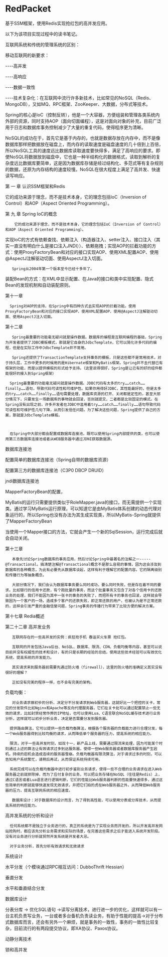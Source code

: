 # RedPacket
基于SSM框架，使用Redis实现抢红包的高并发应用。


以下为该项目实现过程中的读书笔记。


互联网系统和传统的管理系统的区别：

移动互联网的新要求：

----高并发

----高响应

----数据一致性

----技术复杂化：在互联网中流行许多新技术，比如常见的NoSQL（Redis、MongoDB），又如MQ、RPC框架、ZooKeeper、大数据，分布式等技术。

Spring的核心是IoC（控制反转），他是一个大容器，方便组装和管理各类系统内外部的资源，同时支持AOP（面向切面编程），这是对面向对象的补充，目前广泛用于日志和数据库事务控制减少了大量的重复代码，使得程序更为清晰。

NoSQL的成功在于，首先它是基于内存的，也就是数据存放在内存中，而不是像数据库那样把数据放在磁盘上，而内存的读取速度是磁盘速度的几十倍到上百倍，所以NoSQL工具的速度远比数据库读取速度要快得多，满足了高响应的要求。即使NoSQL将数据放到磁盘中，它也是一种半结构化的数据格式，读取到解析的复杂度远比数据库要简单，这是因为数据库存储是经过结构化、多范式等有复杂规则的数据，还原为内存结构的速度较慢。NoSQL在很大程度上满足了高并发、快速读写响应。



第 一 章 认识SSM框架和Redis

它的成功来源于理念，而不是技术本身，它的理念包括IoC（Inversion of Control）和AOP（Aspect Oriented Programming）。



第 九 章 Spring IoC的概念

        它的成功来源于理念，而不是技术本身，它的理念包括IoC（Inversion of Control）和AOP（Aspect Oriented Programming）。

实现IoC的方式有依赖查找、依赖注入（构造器注入、setter注入、接口注入（其实一直没有明白什么是接口注入JNDI））、依赖拖拽；实现AOP的拦截功能的方式：使用ProxyFactoryBean和对应的接口实现AOP、使用XML配置AOP、使用@AspectJ注解驱动切面、使用AspectJ注入切面。

       Spring从2004年第一个版本至今已经十多年了。

装配Bean的方式：在XML中显示配置、在Java的接口和类中实现配置、隐式Bean的发现机制和自动装配原则。



第十一章 

      Spring对AOP的支持，在Spring中有四种方式去实现AOP的拦截功能。使用ProxyFactoryBean和对应的接口实现AOP、使用XML配置AOP、使用@AspectJ注解驱动切面、使用AspectJ注入切面。



第十二章

       Spring最重要的功能毫无疑问就是操作数据。数据库的编程是互联网编程的基础，Spring为开发者提供了JDBC模板模式，那就是它自身的JdbcTemplate，它可以简化许多代码的编程，但是在实际工作中JdbcTemplate并不常用。

       Spring还提供了TransactionTemplate支持事务的模板，只是这些都不是常用技术，对于持久层，工作中更多的时候用的是Hibernate框架和MyBatis框架。Spring并不去代替已有框架的功能，而是以提供模板的形式给予支持。（这里说得很好，Spring是让已有的好的组件都能很好的接入到Spring框架）

      Spring最重要的功能毫无疑问就是操作数据。JDBC代码有太多的try……catch……finally……语句，导致代码可读性和可维护性。如果你用得好JDBC，其性能最好的，但是太多的try……catch……finally……语句需要处理，数据库资源的打开、关闭都是定性的，甚至大部分情况下，只要发生一场数据库的事物就会回滚，否则就提交，二者都是比较固定的模式。在Spring没有出现之前，许多开发者在JDBC中滥用着try……catch……finally……语句导致代码可读性和可维护性几句下降，从而引发信任问题。为了解决这些问题，Spring提供了自己的方案，那就是JdbcTemplate模板。



      在Spring中大部分都会配置成数据库连接池，既可以使用Spring内部提供的类，也可以使用第三方数据库连接池或者从WEB服务器中通过JDNI获取数据源。

数据库连接池

配置简单的数据库连接池（Spring自带的数据库资源）

配置第三方的数据库连接池（C3P0 DBCP DRUID）

jndi数据库连接池



MapperFactoryBean的配置，

MyBatis的运行只需要提供类似于RoleMapper.java的接口，而无需提供一个实现类。通过学习MyBatis运行原理，可以知道它是由MyBatis体系创建的动态代理对象运行的，所以Spring也没有办法为其生成实现类，所以MyBatis-Spring就提供了MapperFactoryBean

当使用一个Mapper接口的方法，它就会产生一个新的SqlSession，运行完成后就会自动关闭。



第十三章

       本章先讨论Spring数据库的事务应用，然后讨论Spring中最著名的注解之一-----@Transactional。搞清楚注解@Transactional概念不是那么容易的事情，因为这会涉及到数据库的各种概念，为此有必要先从数据库谈起，这样有利于理解它的配置内容。它的隔离级别和传播行为等抽象概念。

       大部分情况下，我们会认为数据库事务要么同时成功，要么同时失败，但是存在着不同的要求。比如银行的信用卡还款，有个跑批量的事务，而这个批量事务又包含了对各个信用卡的还款业务的处理，我们不能因为其中一张卡的事务的失败了，而把所有卡的事务也回滚，这样就会导致因为一个客户的一场，造成多个客户的还款失败，即正常还款的用户，也被认为是不正常还款的，这样会引发严重的金融信誉问题，Spring事务的传播行为带来了比较方便的解决方案。



第十七章 Redia概述

第二十二章 高并发业务

       互联网存在的一些高并发的实例：疯狂抢手机 春运买火车票 抢红包。

       互联网的开发包括Java后台、NoSQL、数据库、限流、CDN、负载均衡等内容，甚至可以说目前并没有权威性的技术和设计，有的只是长期的经验的总结，使用这些技术经验可以有效优化系统，提高系统的并发能力。

       其实请求来到服务器前需要先通过防火墙（firewall），这里的防火墙的准确定义其实没有很好的理解？

       正如没有完美的程序一样，也不会有完美的架构。

负载均衡：

       对业务请求做初步的分析，决定分不分发请求到Web服务器，这就好比一个把控的关卡，常见的分发软件比如Nginx和Apache等反向代理服务器，它们在关卡处可以通过配置禁止一些无效的请求，比如封禁经常作弊的IP地址，也可以使用Lua、C语言联合NoSQL缓存技术进行业务分析，这样就可以初步分析业务，决定是否需要分发到服务器。

      提供路由算法，它可以提供一些负载均衡算法，根据各个服务器的负载能力进行合理分发，每一个Web服务器得到比较均衡的请求，从而降低单个服务器的压力，提高系统的相应能力。

      限流，对于一些高并发时刻，如双十一，新产品上线，需要通过限流来处理，因为可能某个时刻通过上述的算法让有效请求过多到达服务器，使得一些Web服务器或者数据库服务器产生宕机。持续的宕机会造成连续的服务器雪崩。负载均衡器有限流算法，对于请求过多的时刻，可以告知用户系统繁忙，请稍后再试，从而保证系统持续可用。

      系统完成可以在负载均衡器中进行初步鉴别业务请求，使得一些不合理的业务请求在进入Web服务器之前就排除掉，而为了应付复杂的业务，可以把业务存储在NoSQL（往往是Redis）上，通过C语言或者Lua语言进行逻辑判断，它们的性能比Web服务器判断的性能要快速得多，通过这些简单的判断就能够快速发现无效请求，并把它们拍的虎在Web服务器之外，从而降低Web服务器的压力，提高互联网系统的相应速度。

       数据库设计：对于数据库的设计而言，为了得到高性能，可以使用分表或分库技术，从而提高系统的响应能力。

高并发系统的分析和设计

      任何系统都不是独立于业务进行的，真正的系统是为了实现业务而开发的，所以开发高并发网站抢购时，都应该先分析业务需求和实际的场景，在完善这些需求之后才能进入系统开发阶段。没有对业务进行分析就贸然开发系统是开发者大忌。

      对于业务分析，首先分析有效请求和无效请求

系统设计

水平分发（个模块通过RPC相互访问：DubboThrift Hessian）

垂直分发

水平和垂直结合分发

数据库设计

分表分库 -> 优化SQL语句 ->读写分离技术，进行进一步的优化，这样就可以有一台主机负责写业务，一台或者多台备机负责读业务，有助于性能的提高->对于分布式数据库而言，还会有另外一个麻烦，就是事务的一致性，事务的一致性比较复杂，目前流行的有两段提交协议，即XA协议、Paxos协议。

动静分离技术

锁和高并发
